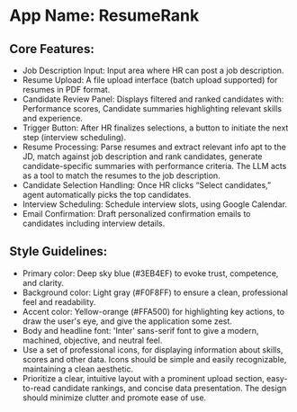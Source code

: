 # **App Name**: ResumeRank

## Core Features:

- Job Description Input: Input area where HR can post a job description.
- Resume Upload: A file upload interface (batch upload supported) for resumes in PDF format.
- Candidate Review Panel: Displays filtered and ranked candidates with: Performance scores, Candidate summaries highlighting relevant skills and experience.
- Trigger Button: After HR finalizes selections, a button to initiate the next step (interview scheduling).
- Resume Processing: Parse resumes and extract relevant info apt to the JD, match against job description and rank candidates, generate candidate-specific summaries with performance criteria. The LLM acts as a tool to match the resumes to the job description.
- Candidate Selection Handling: Once HR clicks “Select candidates,” agent automatically picks the top candidates.
- Interview Scheduling: Schedule interview slots, using Google Calendar.
- Email Confirmation: Draft personalized confirmation emails to candidates including interview details.

## Style Guidelines:

- Primary color: Deep sky blue (#3EB4EF) to evoke trust, competence, and clarity.
- Background color: Light gray (#F0F8FF) to ensure a clean, professional feel and readability.
- Accent color: Yellow-orange (#FFA500) for highlighting key actions, to draw the user's eye, and give the application some zest.
- Body and headline font: 'Inter' sans-serif font to give a modern, machined, objective, and neutral feel.
- Use a set of professional icons, for displaying information about skills, scores and other data. Icons should be simple and easily recognizable, maintaining a clean aesthetic.
- Prioritize a clear, intuitive layout with a prominent upload section, easy-to-read candidate rankings, and concise data presentation. The design should minimize clutter and promote ease of use.